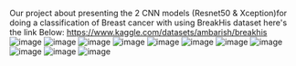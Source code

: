 Our project about presenting the 2 CNN models (Resnet50 & Xception)for doing a classification of Breast cancer with using BreakHis dataset 
here's the link Below:
https://www.kaggle.com/datasets/ambarish/breakhis
![image](https://github.com/ghennani/Breast-Cancer-Classification/assets/106477949/aa749c3f-652e-43ec-811f-dabe4f6bad0e)
![image](https://github.com/ghennani/Breast-Cancer-Classification/assets/106477949/76c2c783-2387-4779-8b49-3b97d735e001)
![image](https://github.com/ghennani/Breast-Cancer-Classification/assets/106477949/f442371e-45b1-4a68-a8a3-165814997e21)
![image](https://github.com/ghennani/Breast-Cancer-Classification/assets/106477949/8e45c199-73f1-4b28-bd9d-31a096382c5b)
![image](https://github.com/ghennani/Breast-Cancer-Classification/assets/106477949/4f3988eb-8898-4267-aba8-319e279280c1)
![image](https://github.com/ghennani/Breast-Cancer-Classification/assets/106477949/ce46a923-0320-476c-8d04-51729af99b9c)
![image](https://github.com/ghennani/Breast-Cancer-Classification/assets/106477949/13ab7f0c-aaf1-4f72-bb5c-9153ac074f01)
![image](https://github.com/ghennani/Breast-Cancer-Classification/assets/106477949/0f0899c6-ef08-4dc4-9bff-faeaca56eaae)
![image](https://github.com/ghennani/Breast-Cancer-Classification/assets/106477949/bae5afc4-423a-4f5e-a58e-c00602538a45)
![image](https://github.com/ghennani/Breast-Cancer-Classification/assets/106477949/ccd8a1d0-8269-4ea9-8b1f-ca9c736f5bff)
![image](https://github.com/ghennani/Breast-Cancer-Classification/assets/106477949/d16f8175-6a6d-4acd-aae9-aa159eb0dab4)







